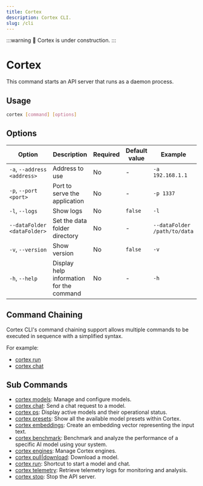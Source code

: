 ```yaml
---
title: Cortex
description: Cortex CLI.
slug: /cli
---
```


:::warning
🚧 Cortex is under construction.
:::

# Cortex

This command starts an API server that runs as a daemon process.

## Usage

```bash
cortex [command] [options]
```

## Options

| Option                       | Description                               | Required | Default value | Example                       |
| ---------------------------- | ----------------------------------------- | -------- | ------------- | ----------------------------- |
| `-a`, `--address <address>`  | Address to use                            | No       | -             | `-a 192.168.1.1`              |
| `-p`, `--port <port>`        | Port to serve the application             | No       | -             | `-p 1337`                     |
| `-l`, `--logs`               | Show logs                                 | No       | `false`       | `-l`                          |
| `--dataFolder <dataFolder>`  | Set the data folder directory             | No       | -             | `--dataFolder /path/to/data`  |
| `-v`, `--version`            | Show version                              | No       | `false`       | `-v`                          |
| `-h`, `--help`               | Display help information for the command  | No       | -             | `-h`                          |


## Command Chaining
Cortex CLI's command chaining support allows multiple commands to be executed in sequence with a simplified syntax.

For example:

- [cortex run](/docs/cli/run)
- [cortex chat](/docs/cli/chat)

## Sub Commands

- [cortex models](/docs/cli/models): Manage and configure models.
- [cortex chat](/docs/cli/chat): Send a chat request to a model.
- [cortex ps](/docs/cli/ps): Display active models and their operational status.
- [cortex presets](/docs/cli/presets): Show all the available model presets within Cortex.
- [cortex embeddings](/docs/cli/embeddings): Create an embedding vector representing the input text.
- [cortex benchmark](/docs/cli/benchmark): Benchmark and analyze the performance of a specific AI model using your system.
- [cortex engines](/docs/cli/engines): Manage Cortex engines.
- [cortex pull|download](/docs/cli/pull): Download a model.
- [cortex run](/docs/cli/run): Shortcut to start a model and chat.
- [cortex telemetry](/docs/cli/telemetry): Retrieve telemetry logs for monitoring and analysis.
- [cortex stop](/docs/cli/stop): Stop the API server.
